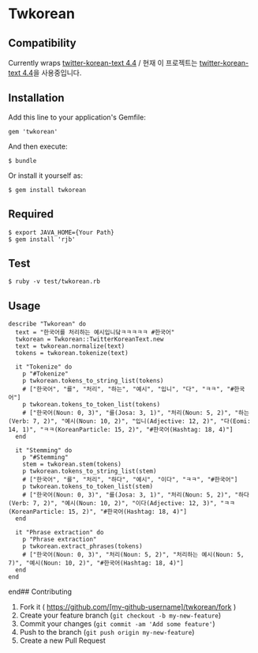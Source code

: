 # Twkorean

## Compatibility

Currently wraps [twitter-korean-text 4.4](https://github.com/twitter/twitter-korean-text/tree/korean-text-4.4) / 현재 이 프로젝트는 [twitter-korean-text 4.4](https://github.com/twitter/twitter-korean-text/tree/korean-text-4.4)을 사용중입니다.

## Installation

Add this line to your application's Gemfile:

    gem 'twkorean'

And then execute:

    $ bundle

Or install it yourself as:

    $ gem install twkorean

## Required

    $ export JAVA_HOME={Your Path}
    $ gem install 'rjb'

## Test
    
    $ ruby -v test/twkorean.rb

## Usage

    describe "Twkorean" do
      text = "한국어를 처리하는 예시입니닼ㅋㅋㅋㅋㅋ #한국어"
      twkorean = Twkorean::TwitterKoreanText.new
      text = twkorean.normalize(text)
      tokens = twkorean.tokenize(text)
    
      it "Tokenize" do
        p "#Tokenize"
        p twkorean.tokens_to_string_list(tokens)
        # ["한국어", "를", "처리", "하는", "예시", "입니", "다", "ㅋㅋ", "#한국어"]
        p twkorean.tokens_to_token_list(tokens)
        # ["한국어(Noun: 0, 3)", "를(Josa: 3, 1)", "처리(Noun: 5, 2)", "하는(Verb: 7, 2)", "예시(Noun: 10, 2)", "입니(Adjective: 12, 2)", "다(Eomi: 14, 1)", "ㅋㅋ(KoreanParticle: 15, 2)", "#한국어(Hashtag: 18, 4)"]
      end
    
      it "Stemming" do
        p "#Stemming"
        stem = twkorean.stem(tokens)
        p twkorean.tokens_to_string_list(stem)
        # ["한국어", "를", "처리", "하다", "예시", "이다", "ㅋㅋ", "#한국어"]
        p twkorean.tokens_to_token_list(stem)
        # ["한국어(Noun: 0, 3)", "를(Josa: 3, 1)", "처리(Noun: 5, 2)", "하다(Verb: 7, 2)", "예시(Noun: 10, 2)", "이다(Adjective: 12, 3)", "ㅋㅋ(KoreanParticle: 15, 2)", "#한국어(Hashtag: 18, 4)"]
      end
    
      it "Phrase extraction" do
        p "Phrase extraction"
        p twkorean.extract_phrases(tokens)
        # ["한국어(Noun: 0, 3)", "처리(Noun: 5, 2)", "처리하는 예시(Noun: 5, 7)", "예시(Noun: 10, 2)", "#한국어(Hashtag: 18, 4)"]
      end
    end

end## Contributing

1. Fork it ( https://github.com/[my-github-username]/twkorean/fork )
2. Create your feature branch (`git checkout -b my-new-feature`)
3. Commit your changes (`git commit -am 'Add some feature'`)
4. Push to the branch (`git push origin my-new-feature`)
5. Create a new Pull Request
